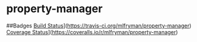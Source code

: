 property-manager
================
##Badges
[Build Status](https://travis-ci.org/mlfryman/property-manager.svg)](https://travis-ci.org/mlfryman/property-manager)
[Coverage Status](https://coveralls.io/repos/mlfryman/property-manager/badge.png)](https://coveralls.io/r/mlfryman/property-manager)
